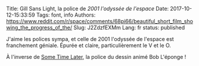 Title: Gill Sans Light, la police de <em>2001 l'odyssée de l'espace</em>
Date: 2017-10-12-15:33:59
Tags: font, info
Authors: https://www.reddit.com/r/space/comments/68pi66/beautiful_short_film_showing_the_progress_of_the/
Slug: J2ZdzfEXMm
Lang: fr
status: published

J'aime les polices sympa, et celle de 2001 l'odyssée de l'espace est franchement géniale. Épurée et claire, particulièrement le V et le O.

À l'inverse de [Some Time Later](https://github.com/ctrlcctrlv/some-time-later), la police du dessin animé Bob L'éponge !
